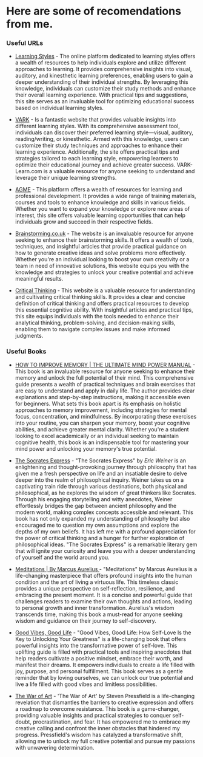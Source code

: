# Here are some of recomendations from me.


### Useful URLs
* [Learning Styles](https://www.learning-styles-online.com) - The online platform dedicated to learning styles offers a wealth of resources to help individuals explore and utilize different approaches to learning. It provides comprehensive insights into visual, auditory, and kinesthetic learning preferences, enabling users to gain a deeper understanding of their individual strengths. By leveraging this knowledge, individuals can customize their study methods and enhance their overall learning experience. With practical tips and suggestions, this site serves as an invaluable tool for optimizing educational success based on individual learning styles.

* [VARK](https://vark-learn.com) -  Is a fantastic website that provides valuable insights into different learning styles. With its comprehensive assessment tool, individuals can discover their preferred learning style—visual, auditory, reading/writing, or kinesthetic. Armed with this knowledge, users can customize their study techniques and approaches to enhance their learning experience. Additionally, the site offers practical tips and strategies tailored to each learning style, empowering learners to optimize their educational journey and achieve greater success. VARK-Learn.com is a valuable resource for anyone seeking to understand and leverage their unique learning strengths.

* [AGME](https://learn.agmeproject.eu) - This platform offers a wealth of resources for learning and professional development. It provides a wide range of training materials, courses and tools to enhance knowledge and skills in various fields. Whether you want to expand your knowledge or explore new areas of interest, this site offers valuable learning opportunities that can help individuals grow and succeed in their respective fields.

* [Brainstorming.co.uk](http://www.brainstorming.co.uk) - The website is an invaluable resource for anyone seeking to enhance their brainstorming skills. It offers a wealth of tools, techniques, and insightful articles that provide practical guidance on how to generate creative ideas and solve problems more effectively. Whether you're an individual looking to boost your own creativity or a team in need of innovative solutions, this website equips you with the knowledge and strategies to unlock your creative potential and achieve meaningful results.

* [Critical Thinking](https://www.criticalthinking.org/pages/defining-critical-thinking/766) - This website is a valuable resource for understanding and cultivating critical thinking skills. It provides a clear and concise definition of critical thinking and offers practical resources to develop this essential cognitive ability. With insightful articles and practical tips, this site equips individuals with the tools needed to enhance their analytical thinking, problem-solving, and decision-making skills, enabling them to navigate complex issues and make informed judgments.


### Useful Books
* [HOW TO IMPROVE MEMORY | THE ULTIMATE MIND POWER MANUAL](https://www.amazon.com/How-Improve-Memory-Exercises-Sculpting-ebook/dp/B00B2SKRB6) - This book is an invaluable resource for anyone seeking to enhance their memory and unlock the full potential of their mind. This comprehensive guide presents a wealth of practical techniques and brain exercises that are easy to understand and apply in daily life. The author provides clear explanations and step-by-step instructions, making it accessible even for beginners. What sets this book apart is its emphasis on holistic approaches to memory improvement, including strategies for mental focus, concentration, and mindfulness. By incorporating these exercises into your routine, you can sharpen your memory, boost your cognitive abilities, and achieve greater mental clarity. Whether you're a student looking to excel academically or an individual seeking to maintain cognitive health, this book is an indispensable tool for mastering your mind power and unlocking your memory's true potential.

* [The Socrates Express](https://ericweinerbooks.com/books/the-socrates-express/) - "The Socrates Express" by *Eric Weiner* is an enlightening and thought-provoking journey through philosophy that has given me a fresh perspective on life and an insatiable desire to delve deeper into the realm of philosophical inquiry. Weiner takes us on a captivating train ride through various destinations, both physical and philosophical, as he explores the wisdom of great thinkers like Socrates. Through his engaging storytelling and witty anecdotes, Weiner effortlessly bridges the gap between ancient philosophy and the modern world, making complex concepts accessible and relevant. This book has not only expanded my understanding of philosophy but also encouraged me to question my own assumptions and explore the depths of my own beliefs. It has left me with a profound appreciation for the power of critical thinking and a hunger for further exploration of philosophical ideas. "The Socrates Express" is a remarkable literary gem that will ignite your curiosity and leave you with a deeper understanding of yourself and the world around you.

* [Meditations | By Marcus Aurelius ](https://www.goodreads.com/book/show/30659.Meditations) - "Meditations" by Marcus Aurelius is a life-changing masterpiece that offers profound insights into the human condition and the art of living a virtuous life. This timeless classic provides a unique perspective on self-reflection, resilience, and embracing the present moment. It is a concise and powerful guide that challenges readers to examine their own thoughts and actions, leading to personal growth and inner transformation. Aurelius's wisdom transcends time, making this book a must-read for anyone seeking wisdom and guidance on their journey to self-discovery.

* [Good Vibes, Good Life](https://www.amazon.com/Good-Vibes-Life-Self-Love-Unlocking/dp/1788171829) - "Good Vibes, Good Life: How Self-Love Is the Key to Unlocking Your Greatness" is a life-changing book that offers powerful insights into the transformative power of self-love. This uplifting guide is filled with practical tools and inspiring anecdotes that help readers cultivate a positive mindset, embrace their worth, and manifest their dreams. It empowers individuals to create a life filled with joy, purpose, and personal fulfillment. This book serves as a gentle reminder that by loving ourselves, we can unlock our true potential and live a life filled with good vibes and limitless possibilities.

* [The War of Art](https://www.amazon.com/War-Art-Winning-Creative-Battle-audio-cd/dp/1501260626) - 'The War of Art' by Steven Pressfield is a life-changing revelation that dismantles the barriers to creative expression and offers a roadmap to overcome resistance. This book is a game-changer, providing valuable insights and practical strategies to conquer self-doubt, procrastination, and fear. It has empowered me to embrace my creative calling and confront the inner obstacles that hindered my progress. Pressfield's wisdom has catalyzed a transformative shift, allowing me to unlock my full creative potential and pursue my passions with unwavering determination.